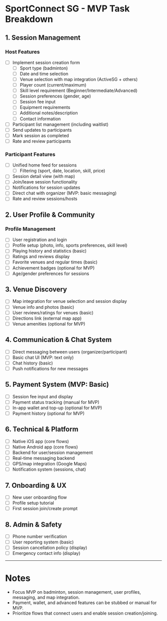 # SportConnect SG - MVP Task Breakdown

## 1. Session Management
### Host Features
- [ ] Implement session creation form
  - [ ] Sport type (badminton)
  - [ ] Date and time selection
  - [ ] Venue selection with map integration (ActiveSG + others)
  - [ ] Player count (current/maximum)
  - [ ] Skill level requirement (Beginner/Intermediate/Advanced)
  - [ ] Session preferences (gender, age)
  - [ ] Session fee input
  - [ ] Equipment requirements
  - [ ] Additional notes/description
  - [ ] Contact information
- [ ] Participant list management (including waitlist)
- [ ] Send updates to participants
- [ ] Mark session as completed
- [ ] Rate and review participants

### Participant Features
- [ ] Unified home feed for sessions
  - [ ] Filtering (sport, date, location, skill, price)
- [ ] Session detail view (with map)
- [ ] Join/leave session functionality
- [ ] Notifications for session updates
- [ ] Direct chat with organizer (MVP: basic messaging)
- [ ] Rate and review sessions/hosts

## 2. User Profile & Community
### Profile Management
- [ ] User registration and login
- [ ] Profile setup (photo, info, sports preferences, skill level)
- [ ] Playing history and statistics (basic)
- [ ] Ratings and reviews display
- [ ] Favorite venues and regular times (basic)
- [ ] Achievement badges (optional for MVP)
- [ ] Age/gender preferences for sessions

## 3. Venue Discovery
- [ ] Map integration for venue selection and session display
- [ ] Venue info and photos (basic)
- [ ] User reviews/ratings for venues (basic)
- [ ] Directions link (external map app)
- [ ] Venue amenities (optional for MVP)

## 4. Communication & Chat System
- [ ] Direct messaging between users (organizer/participant)
- [ ] Basic chat UI (MVP: text only)
- [ ] Chat history (basic)
- [ ] Push notifications for new messages

## 5. Payment System (MVP: Basic)
- [ ] Session fee input and display
- [ ] Payment status tracking (manual for MVP)
- [ ] In-app wallet and top-up (optional for MVP)
- [ ] Payment history (optional for MVP)

## 6. Technical & Platform
- [ ] Native iOS app (core flows)
- [ ] Native Android app (core flows)
- [ ] Backend for user/session management
- [ ] Real-time messaging backend
- [ ] GPS/map integration (Google Maps)
- [ ] Notification system (sessions, chat)

## 7. Onboarding & UX
- [ ] New user onboarding flow
- [ ] Profile setup tutorial
- [ ] First session join/create prompt

## 8. Admin & Safety
- [ ] Phone number verification
- [ ] User reporting system (basic)
- [ ] Session cancellation policy (display)
- [ ] Emergency contact info (display)

---

# Notes
- Focus MVP on badminton, session management, user profiles, messaging, and map integration.
- Payment, wallet, and advanced features can be stubbed or manual for MVP.
- Prioritize flows that connect users and enable session creation/joining. 
